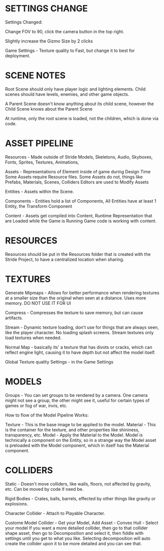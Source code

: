 


# SETTINGS CHANGE

Settings Changed:

Change FOV to 90, click the camera button in the top right.

Slightly increase the Gizmo Size by 2 clicks

Game Settings - Texture quality to Fast, but change it to best for deployment.




# SCENE NOTES

Root Scene should only have player logic and lighting elements.
Child scenes should have levels, enemies, and other game objects.

A Parent Scene doesn't know anything about its child scene,
however the Child Scene knows about the Parent Scene

At runtime, only the root scene is loaded, not the children,
which is done via code.




# ASSET PIPELINE

Resources - Made outside of Stride
Models, Skeletons, Audio, Skyboxes, Fonts, Sprites, Textures, Animations,

Assets - Representations of Element inside of game during Design Time
Some Assets require Resource files.
Some Assets do not, things like Prefabs, Materials, Scenes, Colliders
Editors are used to Modify Assets

Entities - Assets within the Scene.

Components - Entities hold a list of Components, 
All Entities have at least 1 Entity, the Transform Component

Content - Assets get compiled into Content, Runtime Representation that are Loaded while the Game is Running
Game code is working with content.






# RESOURCES

Resources should be put in the Resources folder that is created with the Stride Project, to have a centralized location when sharing.




# TEXTURES

Generate Mipmaps - Allows for better performance when rendering textures at a smaller size than the original when seen at a distance. Uses more memory.
DO NOT USE IT FOR UI

Compress - Compresses the texture to save memory, but can cause artifacts.

Stream - Dynamic texture loading, don't use for things that are always seen, like the player character.
No loading splash screens.
Stream textures only load textures when needed.

Normal Map - basically its' a texture that has divots or cracks, which can reflect engine light, causing it to have depth but not affect the model itself.

Global Texture quality Settings - in the Game Settings




# MODELS

Groups - You can set groups to be rendered by a camera. One camera might not see a group, the other might see it, useful for certain types of games or fog of war, invis, etc.

How to flow of the Model Pipeline Works:

Texture - This is the base image to be applied to the model.
Material - This is the container for the texture, and other properties like shininess, transparency, etc.
Model - Apply the Material to the Model.
Model is technically a component on the Entity, so in a strange way the Model asset is preloaded with the Model component, which in itself has the Material component.



# COLLIDERS

Static - Doesn't move colliders, like walls, floors, not affected by gravity, etc.
Can be moved by code if need be.

Rigid Bodies - Crates, balls, barrels, effected by other things like gravity or explosions.

Character Collider - Attach to Playable Character.

Custome Model Collider - Get your Model, Add Asset - Convex Hull - Select your model
If you want a more detailed collider, then go to that collider shape asset, then go to Decomposition and select it,
then fiddle with settings until you get to what you like.
Selecting decomposition will auto create the collider upon it to be more detailed and you can see that.




